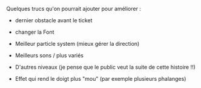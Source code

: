 Quelques trucs qu'on pourrait ajouter pour améliorer :

- dernier obstacle avant le ticket
- changer la Font

- Meilleur particle system (mieux gérer la direction)
- Meilleurs sons / plus variés
- D'autres niveaux (je pense que le public veut la suite de cette histoire !!)
- Effet qui rend le doigt plus "mou" (par exemple plusieurs phalanges)
